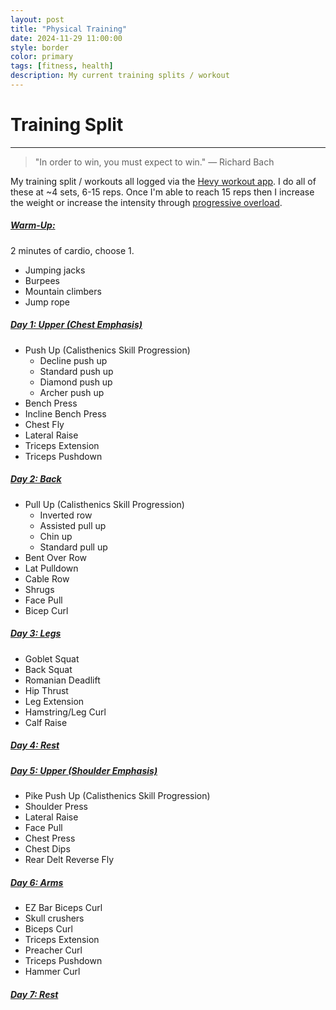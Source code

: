 ```yaml
---
layout: post
title: "Physical Training"
date: 2024-11-29 11:00:00
style: border
color: primary
tags: [fitness, health]
description: My current training splits / workout
---
```


# Training Split
---

> "In order to win, you must expect to win."
> — Richard Bach

My training split / workouts all logged via the [Hevy workout app](https://hevy.com/user/pyr0lifts). I do all of these at ~4 sets, 6-15 reps. Once I'm able to reach 15 reps then I increase the weight or increase the intensity through [progressive overload](https://www.medicalnewstoday.com/articles/progressive-overload#workout-plan-examples).

##### <u>Warm-Up:</u>
2 minutes of cardio, choose 1.
- Jumping jacks
- Burpees
- Mountain climbers
- Jump rope

##### <u>Day 1: Upper (Chest Emphasis)</u>
- Push Up (Calisthenics Skill Progression)
	- Decline push up
	- Standard push up
	- Diamond push up
	- Archer push up
- Bench Press
- Incline Bench Press
- Chest Fly
- Lateral Raise
- Triceps Extension
- Triceps Pushdown

##### <u>Day 2: Back</u>
- Pull Up (Calisthenics Skill Progression)
	- Inverted row
	- Assisted pull up
	- Chin up
	- Standard pull up
- Bent Over Row
- Lat Pulldown
- Cable Row
- Shrugs
- Face Pull
- Bicep Curl

##### <u>Day 3: Legs</u>
- Goblet Squat
- Back Squat
- Romanian Deadlift
- Hip Thrust
- Leg Extension
- Hamstring/Leg Curl
- Calf Raise

##### <u>Day 4: Rest</u>

##### <u>Day 5: Upper (Shoulder Emphasis)</u>
- Pike Push Up (Calisthenics Skill Progression)
- Shoulder Press
- Lateral Raise
- Face Pull
- Chest Press
- Chest Dips
- Rear Delt Reverse Fly

##### <u>Day 6: Arms</u>
- EZ Bar Biceps Curl
- Skull crushers
- Biceps Curl
- Triceps Extension
- Preacher Curl
- Triceps Pushdown
- Hammer Curl

##### <u>Day 7: Rest</u>
